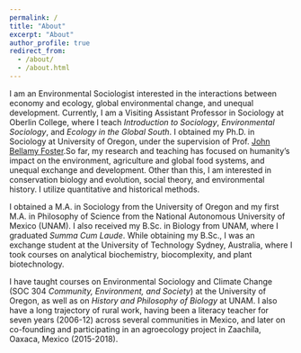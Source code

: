 ```yaml
---
permalink: /
title: "About"
excerpt: "About"
author_profile: true
redirect_from: 
  - /about/
  - /about.html
---
```


I am an Environmental Sociologist interested in the interactions between economy and ecology, global environmental change, and unequal development. Currently, I am a Visiting Assistant Professor in Sociology at Oberlin College, where I teach _Introduction to Sociology_, _Environmental Sociology_, and _Ecology in the Global South_. I obtained my Ph.D. in Sociology at University of Oregon, under the supervision of Prof. [John Bellamy Foster](https://scholar.google.com/citations?user=anEkFkEAAAAJ&hl=en).So far, my research and teaching has focused on humanity’s impact on the environment, agriculture and global food systems, and unequal exchange and development. Other than this, I am interested in conservation biology and evolution, social theory, and environmental history. I utilize quantitative and historical methods.

I obtained a M.A. in Sociology from the University of Oregon and my first M.A. in Philosophy of Science from the National Autonomous University of Mexico (UNAM). I also received my B.Sc. in Biology from UNAM, where I graduated _Summa Cum Laude_. While obtaining my B.Sc., I was an exchange student at the University of Technology Sydney, Australia, where I took courses on analytical biochemistry, biocomplexity, and plant biotechnology.

I have taught courses on Environmental Sociology and Climate Change (SOC 304 _Community, Environment, and Society_) at the University of Oregon, as well as on _History and Philosophy of Biology_ at UNAM. I also have a long trajectory of rural work, having been a literacy teacher for seven years (2006-12) across several communities in Mexico, and later on co-founding and participating in an agroecology project in Zaachila, Oaxaca, Mexico (2015-2018).

